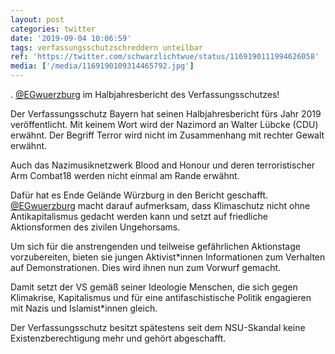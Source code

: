 ```yaml
---
layout: post
categories: twitter
date: '2019-09-04 10:06:59'
tags: verfassungsschutzschreddern unteilbar
ref: 'https://twitter.com/schwarzlichtwue/status/1169190111994626058'
media: ['/media/1169190109314465792.jpg']
---
```

. [@EGwuerzburg](https://twitter.com/EGwuerzburg) im Halbjahresbericht des Verfassungsschutzes!

 

Der Verfassungsschutz Bayern hat seinen Halbjahresbericht fürs Jahr 2019 veröffentlicht. Mit keinem Wort wird der Nazimord an Walter Lübcke (CDU) erwähnt. Der Begriff Terror wird nicht im Zusammenhang mit rechter Gewalt erwähnt. 

Auch das Nazimusiknetzwerk Blood and Honour und deren terroristischer Arm Combat18 werden nicht einmal am Rande erwähnt. 

Dafür hat es Ende Gelände Würzburg in den Bericht geschafft. [@EGwuerzburg](https://twitter.com/EGwuerzburg) macht darauf aufmerksam, dass Klimaschutz nicht ohne Antikapitalismus gedacht werden kann und setzt auf friedliche Aktionsformen des zivilen Ungehorsams. 

Um sich für die anstrengenden und teilweise gefährlichen Aktionstage vorzubereiten, bieten sie jungen Aktivist\*innen Informationen zum Verhalten auf Demonstrationen. Dies wird ihnen nun zum Vorwurf gemacht. 

Damit setzt der VS gemäß seiner Ideologie Menschen, die sich gegen Klimakrise, Kapitalismus und für eine antifaschistische Politik engagieren mit Nazis und Islamist\*innen gleich. 

Der Verfassungsschutz besitzt spätestens seit dem NSU-Skandal keine Existenzberechtigung mehr und gehört abgeschafft. 
